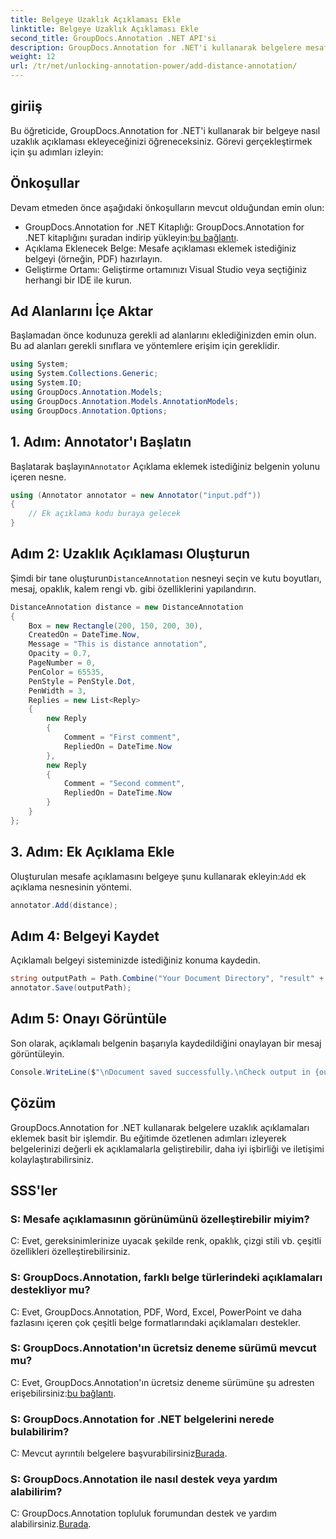 ```yaml
---
title: Belgeye Uzaklık Açıklaması Ekle
linktitle: Belgeye Uzaklık Açıklaması Ekle
second_title: GroupDocs.Annotation .NET API'si
description: GroupDocs.Annotation for .NET'i kullanarak belgelere mesafe açıklamalarını nasıl ekleyeceğinizi öğrenin. İşbirliğini ve iletişimi zahmetsizce geliştirin.
weight: 12
url: /tr/net/unlocking-annotation-power/add-distance-annotation/
---
```

## giriiş
Bu öğreticide, GroupDocs.Annotation for .NET'i kullanarak bir belgeye nasıl uzaklık açıklaması ekleyeceğinizi öğreneceksiniz. Görevi gerçekleştirmek için şu adımları izleyin:
## Önkoşullar

Devam etmeden önce aşağıdaki önkoşulların mevcut olduğundan emin olun:

-  GroupDocs.Annotation for .NET Kitaplığı: GroupDocs.Annotation for .NET kitaplığını şuradan indirip yükleyin:[bu bağlantı](https://releases.groupdocs.com/annotation/net/).
- Açıklama Eklenecek Belge: Mesafe açıklaması eklemek istediğiniz belgeyi (örneğin, PDF) hazırlayın.
- Geliştirme Ortamı: Geliştirme ortamınızı Visual Studio veya seçtiğiniz herhangi bir IDE ile kurun.

## Ad Alanlarını İçe Aktar

Başlamadan önce kodunuza gerekli ad alanlarını eklediğinizden emin olun. Bu ad alanları gerekli sınıflara ve yöntemlere erişim için gereklidir.

```csharp
using System;
using System.Collections.Generic;
using System.IO;
using GroupDocs.Annotation.Models;
using GroupDocs.Annotation.Models.AnnotationModels;
using GroupDocs.Annotation.Options;
```


## 1. Adım: Annotator'ı Başlatın

 Başlatarak başlayın`Annotator` Açıklama eklemek istediğiniz belgenin yolunu içeren nesne.

```csharp
using (Annotator annotator = new Annotator("input.pdf"))
{
    // Ek açıklama kodu buraya gelecek
}
```

## Adım 2: Uzaklık Açıklaması Oluşturun

 Şimdi bir tane oluşturun`DistanceAnnotation` nesneyi seçin ve kutu boyutları, mesaj, opaklık, kalem rengi vb. gibi özelliklerini yapılandırın.

```csharp
DistanceAnnotation distance = new DistanceAnnotation
{
    Box = new Rectangle(200, 150, 200, 30),
    CreatedOn = DateTime.Now,
    Message = "This is distance annotation",
    Opacity = 0.7,
    PageNumber = 0,
    PenColor = 65535,
    PenStyle = PenStyle.Dot,
    PenWidth = 3,
    Replies = new List<Reply>
    {
        new Reply
        {
            Comment = "First comment",
            RepliedOn = DateTime.Now
        },
        new Reply
        {
            Comment = "Second comment",
            RepliedOn = DateTime.Now
        }
    }
};
```

## 3. Adım: Ek Açıklama Ekle

 Oluşturulan mesafe açıklamasını belgeye şunu kullanarak ekleyin:`Add` ek açıklama nesnesinin yöntemi.

```csharp
annotator.Add(distance);
```

## Adım 4: Belgeyi Kaydet

Açıklamalı belgeyi sisteminizde istediğiniz konuma kaydedin.

```csharp
string outputPath = Path.Combine("Your Document Directory", "result" + Path.GetExtension("input.pdf"));
annotator.Save(outputPath);
```

## Adım 5: Onayı Görüntüle

Son olarak, açıklamalı belgenin başarıyla kaydedildiğini onaylayan bir mesaj görüntüleyin.

```csharp
Console.WriteLine($"\nDocument saved successfully.\nCheck output in {outputPath}.");
```

## Çözüm

GroupDocs.Annotation for .NET kullanarak belgelere uzaklık açıklamaları eklemek basit bir işlemdir. Bu eğitimde özetlenen adımları izleyerek belgelerinizi değerli ek açıklamalarla geliştirebilir, daha iyi işbirliği ve iletişimi kolaylaştırabilirsiniz.

## SSS'ler

### S: Mesafe açıklamasının görünümünü özelleştirebilir miyim?

C: Evet, gereksinimlerinize uyacak şekilde renk, opaklık, çizgi stili vb. çeşitli özellikleri özelleştirebilirsiniz.

### S: GroupDocs.Annotation, farklı belge türlerindeki açıklamaları destekliyor mu?

C: Evet, GroupDocs.Annotation, PDF, Word, Excel, PowerPoint ve daha fazlasını içeren çok çeşitli belge formatlarındaki açıklamaları destekler.

### S: GroupDocs.Annotation'ın ücretsiz deneme sürümü mevcut mu?

 C: Evet, GroupDocs.Annotation'ın ücretsiz deneme sürümüne şu adresten erişebilirsiniz:[bu bağlantı](https://releases.groupdocs.com/).

### S: GroupDocs.Annotation for .NET belgelerini nerede bulabilirim?

 C: Mevcut ayrıntılı belgelere başvurabilirsiniz[Burada](https://tutorials.groupdocs.com/annotation/net/).

### S: GroupDocs.Annotation ile nasıl destek veya yardım alabilirim?

 C: GroupDocs.Annotation topluluk forumundan destek ve yardım alabilirsiniz.[Burada](https://forum.groupdocs.com/c/annotation/10).